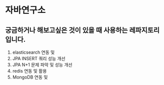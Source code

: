 # 자바연구소

## 궁금하거나 해보고싶은 것이 있을 때 사용하는 레파지토리 입니다.

1. elasticsearch 연동 및 
2. JPA INSERT 쿼리 성능 개선
3. JPA N+1 문제 파악 및 성능 개선
4. redis 연동 및 활용
5. MongoDB 연동 및 
